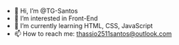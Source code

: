 - 👋 Hi, I’m @TG-Santos
- 👀 I’m interested in Front-End
- 🌱 I’m currently learning HTML, CSS, JavaScript
- 📫 How to reach me: thassio2511santos@outlook.com

<!---
TG-Santos/TG-Santos is a ✨ special ✨ repository because its `README.md` (this file) appears on your GitHub profile.
You can click the Preview link to take a look at your changes.
--->
